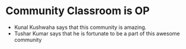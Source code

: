 # Community Classroom is OP
- Kunal Kushwaha says that this community is amazing. 
- Tushar Kumar says that he is fortunate to be a part of this awesome community 

